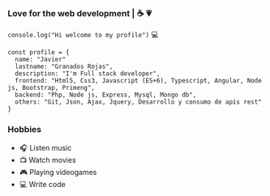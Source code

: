 ### Love for the web development | :coffee: :heartpulse:
`console.log("Hi welcome to my profile")` :computer:
~~~
const profile = {
  name: "Javier"
  lastname: "Granados Rojas", 
  description: "I'm Full stack developer",
  frontend: "Html5, Css3, Javascript (ES+6), Typescript, Angular, Node js, Bootstrap, Primeng",
  backend: "Php, Node js, Express, Mysql, Mongo db",
  others: "Git, Json, Ajax, Jquery, Desarrollo y consumo de apis rest"
}  
~~~
### Hobbies 

- :headphones: Listen music 
- :tv: Watch movies 
- :video_game: Playing videogames
- :computer: Write code



<!--
**javiergranadosr/javiergranadosr** is a ✨ _special_ ✨ repository because its `README.md` (this file) appears on your GitHub profile.

Here are some ideas to get you started:

- 🔭 I’m currently working on ...
- 🌱 I’m currently learning ...
- 👯 I’m looking to collaborate on ...
- 🤔 I’m looking for help with ...
- 💬 Ask me about ...
- 📫 How to reach me: ...
- 😄 Pronouns: ...
- ⚡ Fun fact: ...
-->
